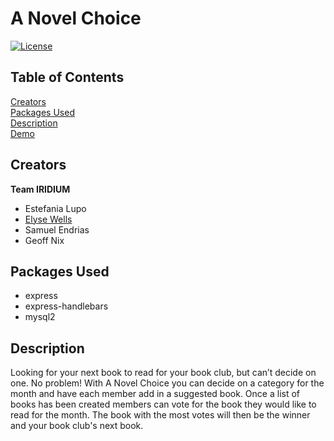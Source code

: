 # A Novel Choice<br/>
[![License](https://img.shields.io/badge/License-Apache%202.0-blue.svg)](https://opensource.org/licenses/Apache-2.0)

## Table of Contents
[Creators](#creators)<br/>
[Packages Used](#packages-used)<br/>
[Description](#desciption)<br/>
[Demo](#demo)<br/>

## Creators

**Team IRIDIUM**
 - Estefania Lupo
 - [Elyse Wells](https://github.com/ewells89?tab=repositories)
 - Samuel Endrias
 - Geoff Nix
 
 ## Packages Used
 * express<br/>
 * express-handlebars<br/>
 * mysql2<br/>
 
 ## Description
  Looking for your next book to read for your book club, but can’t decide on one. 
  No problem! With A Novel Choice you can decide on a category for the month and 
  have each member add in a suggested book. Once a list of books has been created 
  members can vote for the book they would like to read for the month. The book 
  with the most votes will then be the winner and your book club's next book.
 
